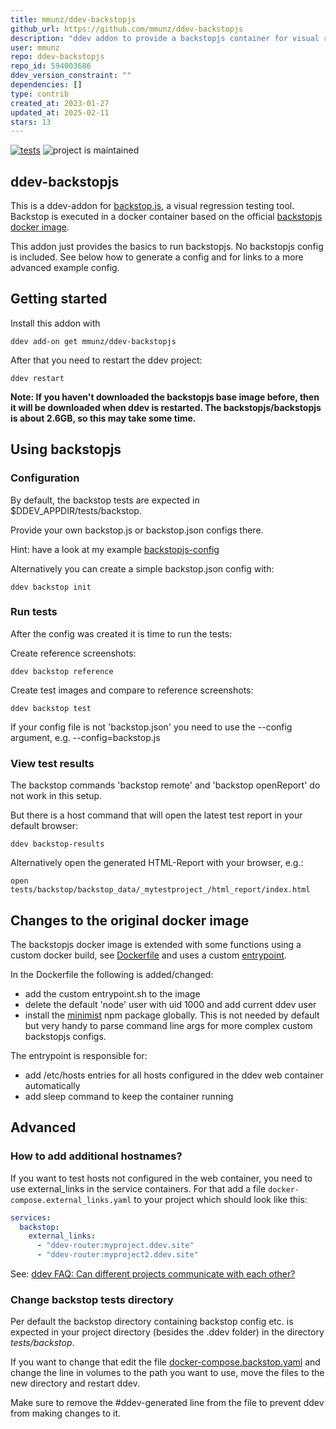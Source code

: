 ```yaml
---
title: mmunz/ddev-backstopjs
github_url: https://github.com/mmunz/ddev-backstopjs
description: "ddev addon to provide a backstopjs container for visual regression testing"
user: mmunz
repo: ddev-backstopjs
repo_id: 594003686
ddev_version_constraint: ""
dependencies: []
type: contrib
created_at: 2023-01-27
updated_at: 2025-02-11
stars: 13
---
```


[![tests](https://github.com/mmunz/ddev-backstopjs/actions/workflows/tests.yml/badge.svg)](https://github.com/mmunz/ddev-backstopjs/actions/workflows/tests.yml) ![project is maintained](https://img.shields.io/maintenance/yes/2024.svg)

## ddev-backstopjs

This is a ddev-addon for [backstop.js](https://github.com/garris/BackstopJS), a visual regression testing tool.
Backstop is executed in a docker container based on the official [backstopjs docker image](https://hub.docker.com/r/backstopjs/backstopjs).

This addon just provides the basics to run backstopjs. No backstopjs config is included. See below how to generate a
config and for links to a more advanced example config.

## Getting started

Install this addon with

```shell
ddev add-on get mmunz/ddev-backstopjs
```

After that you need to restart the ddev project:

```shell
ddev restart
```

**Note: If you haven't downloaded the backstopjs base image before, then it will be downloaded when ddev is restarted.
The backstopjs/backstopjs is about 2.6GB, so this may take some time.**


## Using backstopjs

### Configuration

By default, the backstop tests are expected in $DDEV_APPDIR/tests/backstop.

Provide your own backstop.js or backstop.json configs there.

Hint: have a look at my example [backstopjs-config](https://github.com/mmunz/backstopjs-config)

Alternatively you can create a simple backstop.json config with:

```shell
ddev backstop init
```

### Run tests

After the config was created it is time to run the tests:

Create reference screenshots:

```shell
ddev backstop reference
```

Create test images and compare to reference screenshots:

```shell
ddev backstop test
```

If your config file is not 'backstop.json' you need to use the --config argument, e.g. --config=backstop.js

### View test results

The backstop commands 'backstop remote' and 'backstop openReport' do not work in this setup.

But there is a host command that will open the latest test report in your default browser:

```shell
ddev backstop-results
```

Alternatively open the generated HTML-Report with your browser, e.g.:

```shell
open tests/backstop/backstop_data/_mytestproject_/html_report/index.html
```

## Changes to the original docker image

The backstopjs docker image is extended with some functions using a custom docker build, see [Dockerfile](https://github.com/mmunz/ddev-backstopjs/blob/main/backstopBuild/Dockerfile)
and uses a custom [entrypoint](https://github.com/mmunz/ddev-backstopjs/blob/main/backstopBuild/entrypoint.sh).

In the Dockerfile the following is added/changed:

- add the custom entrypoint.sh to the image
- delete the default 'node' user with uid 1000 and add current ddev user
- install the [minimist](https://www.npmjs.com/package/minimist) npm package globally. This is not needed by default
  but very handy to parse command line args for more complex custom backstopjs configs.

The entrypoint is responsible for:

- add /etc/hosts entries for all hosts configured in the ddev web container automatically
- add sleep command to keep the container running

## Advanced

### How to add additional hostnames?

If you want to test hosts not configured in the web container, you need to use external_links in the service containers. 
For that add a file `docker-compose.external_links.yaml` to your project which should look like this:

```yaml
services:
  backstop:
    external_links:
      - "ddev-router:myproject.ddev.site"
      - "ddev-router:myproject2.ddev.site"
```

See: [ddev FAQ: Can different projects communicate with each other?](https://ddev.readthedocs.io/en/latest/users/usage/faq/#features-requirements)


### Change backstop tests directory
Per default the backstop directory containing backstop config etc. is expected in your project directory (besides the
.ddev folder) in the directory *tests/backstop*.

If you want to change that edit the file [docker-compose.backstop.yaml](https://github.com/mmunz/ddev-backstopjs/blob/main/docker-compose.backstop.yaml) and
change the line in volumes to the path you want to use, move the files to the new directory and restart ddev.

Make sure to remove the #ddev-generated line from the file to prevent ddev from making changes to it.
